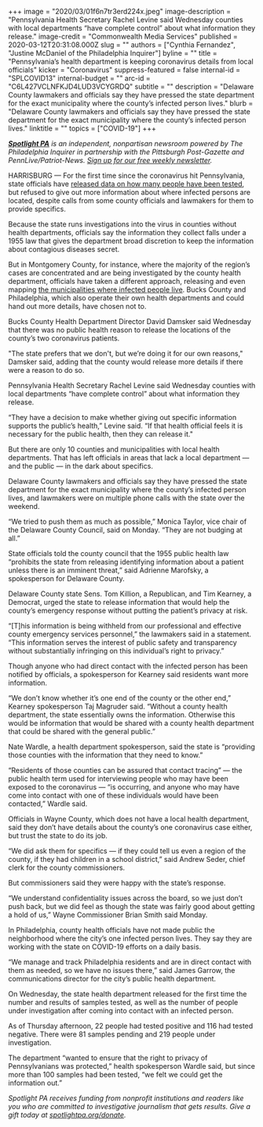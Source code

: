 +++
image = "2020/03/01f6n7tr3erd224x.jpeg"
image-description = "Pennsylvania Health Secretary Rachel Levine said Wednesday counties with local departments “have complete control” about what information they release."
image-credit = "Commonwealth Media Services"
published = 2020-03-12T20:31:08.000Z
slug = ""
authors = ["Cynthia Fernandez", "Justine McDaniel of the Philadelphia Inquirer"]
byline = ""
title = "Pennsylvania’s health department is keeping coronavirus details from local officials"
kicker = "Coronavirus"
suppress-featured = false
internal-id = "SPLCOVID13"
internal-budget = ""
arc-id = "C6L427VCLNFKJD4LUD3VCYGRDQ"
subtitle = ""
description = "Delaware County lawmakers and officials say they have pressed the state department for the exact municipality where the county’s infected person lives."
blurb = "Delaware County lawmakers and officials say they have pressed the state department for the exact municipality where the county’s infected person lives."
linktitle = ""
topics = ["COVID-19"]
+++

<a href="https://www.spotlightpa.org/"><i><b>Spotlight PA</b></i></a><i> is an independent, nonpartisan newsroom powered by The Philadelphia Inquirer in partnership with the Pittsburgh Post-Gazette and PennLive/Patriot-News. </i><a href="https://www.spotlightpa.org/newsletters"><i>Sign up for our free weekly newsletter</i></a><i>.</i>

HARRISBURG — For the first time since the coronavirus hit Pennsylvania, state officials have <a href="https://www.spotlightpa.org/news/2020/03/pennsylvania-coronavirus-cases-tests-samples-information-public/" target=_blank>released data on how many people have been tested</a>, but refused to give out more information about where infected persons are located, despite calls from some county officials and lawmakers for them to provide specifics.

Because the state runs investigations into the virus in counties without health departments, officials say the information they collect falls under a 1955 law that gives the department broad discretion to keep the information about contagious diseases secret.

But in Montgomery County, for instance, where the majority of the region’s cases are concentrated and are being investigated by the county health department, officials have taken a different approach, releasing and even mapping <a href="https://data-montcopa.opendata.arcgis.com/pages/covid-19">the municipalities where infected people live</a>. Bucks County and Philadelphia, which also operate their own health departments and could hand out more details, have chosen not to.

Bucks County Health Department Director David Damsker said Wednesday that there was no public health reason to release the locations of the county’s two coronavirus patients.

"The state prefers that we don't, but we’re doing it for our own reasons," Damsker said, adding that the county would release more details if there were a reason to do so.

<script src="https://www.spotlightpa.org/embed.js" async></script><div data-spl-embed-version="1" data-spl-src="https://www.spotlightpa.org/embeds/newsletter/"></div>

Pennsylvania Health Secretary Rachel Levine said Wednesday counties with local departments “have complete control” about what information they release.

“They have a decision to make whether giving out specific information supports the public’s health,” Levine said. “If that health official feels it is necessary for the public health, then they can release it."

But there are only 10 counties and municipalities with local health departments. That has left officials in areas that lack a local department — and the public — in the dark about specifics.

Delaware County lawmakers and officials say they have pressed the state department for the exact municipality where the county’s infected person lives, and lawmakers were on multiple phone calls with the state over the weekend.

“We tried to push them as much as possible,” Monica Taylor, vice chair of the Delaware County Council, said on Monday. “They are not budging at all.”

State officials told the county council that the 1955 public health law “prohibits the state from releasing identifying information about a patient unless there is an imminent threat,” said Adrienne Marofsky, a spokesperson for Delaware County.

Delaware County state Sens. Tom Killion, a Republican, and Tim Kearney, a Democrat, urged the state to release information that would help the county’s emergency response without putting the patient’s privacy at risk.

“[T]his information is being withheld from our professional and effective county emergency services personnel,” the lawmakers said in a statement. “This information serves the interest of public safety and transparency without substantially infringing on this individual’s right to privacy.”

Though anyone who had direct contact with the infected person has been notified by officials, a spokesperson for Kearney said residents want more information.

“We don’t know whether it’s one end of the county or the other end,” Kearney spokesperson Taj Magruder said. “Without a county health department, the state essentially owns the information. Otherwise this would be information that would be shared with a county health department that could be shared with the general public.”

Nate Wardle, a health department spokesperson, said the state is “providing those counties with the information that they need to know.”

“Residents of those counties can be assured that contact tracing” — the public health term used for interviewing people who may have been exposed to the coronavirus — “is occurring, and anyone who may have come into contact with one of these individuals would have been contacted,” Wardle said.

Officials in Wayne County, which does not have a local health department, said they don’t have details about the county’s one coronavirus case either, but trust the state to do its job.

“We did ask them for specifics — if they could tell us even a region of the county, if they had children in a school district,” said Andrew Seder, chief clerk for the county commissioners.

But commissioners said they were happy with the state’s response.

“We understand confidentiality issues across the board, so we just don’t push back, but we did feel as though the state was fairly good about getting a hold of us,” Wayne Commissioner Brian Smith said Monday.

In Philadelphia, county health officials have not made public the neighborhood where the city’s one infected person lives. They say they are working with the state on COVID-19 efforts on a daily basis.

“We manage and track Philadelphia residents and are in direct contact with them as needed, so we have no issues there,” said James Garrow, the communications director for the city’s public health department.

On Wednesday, the state health department released for the first time the number and results of samples tested, as well as the number of people under investigation after coming into contact with an infected person.

As of Thursday afternoon, 22 people had tested positive and 116 had tested negative. There were 81 samples pending and 219 people under investigation.

The department “wanted to ensure that the right to privacy of Pennsylvanians was protected,” health spokesperson Wardle said, but since more than 100 samples had been tested, “we felt we could get the information out.”

<script src="https://www.spotlightpa.org/embed.js" async></script><div data-spl-embed-version="1" data-spl-src="https://www.spotlightpa.org/embeds/tips/?tip_text=Do%20you%20have%20info%20about%20how%20%3Cb%3EPa.'s%20government%20is%20responding%20to%20the%20coronavirus%3C%2Fb%3E%3F%20Let%20us%20know."></div>

<i>Spotlight PA receives funding from nonprofit institutions and readers like you who are committed to investigative journalism that gets results. Give a gift today at </i><a href="https://www.spotlightpa.org/donate"><i>spotlightpa.org/donate</i></a><i>.</i>
